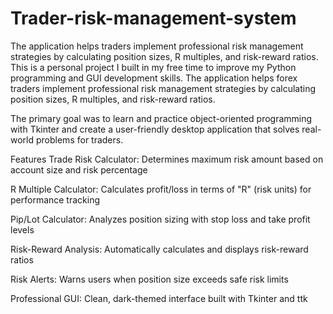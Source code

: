 # Trader-risk-management-system
The application helps  traders implement professional risk management strategies by calculating position sizes, R multiples, and risk-reward ratios.
This is a personal project I built in my free time to improve my Python programming and GUI development skills. The application helps forex traders implement professional risk management strategies by calculating position sizes, R multiples, and risk-reward ratios.

The primary goal was to learn and practice object-oriented programming with Tkinter and create a user-friendly desktop application that solves real-world problems for traders.

Features
Trade Risk Calculator: Determines maximum risk amount based on account size and risk percentage

R Multiple Calculator: Calculates profit/loss in terms of "R" (risk units) for performance tracking

Pip/Lot Calculator: Analyzes position sizing with stop loss and take profit levels

Risk-Reward Analysis: Automatically calculates and displays risk-reward ratios

Risk Alerts: Warns users when position size exceeds safe risk limits

Professional GUI: Clean, dark-themed interface built with Tkinter and ttk
